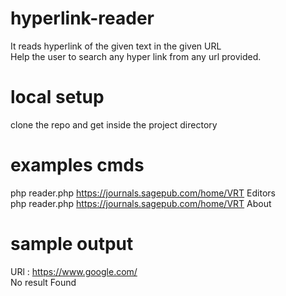 # hyperlink-reader
It reads hyperlink of the given text in the given URL  
Help the user to search any hyper link from any url provided.

# local setup
clone the repo and get inside the project directory

# examples cmds
php reader.php https://journals.sagepub.com/home/VRT Editors  
php reader.php https://journals.sagepub.com/home/VRT About


# sample output
URl : https://www.google.com/  
No result Found
